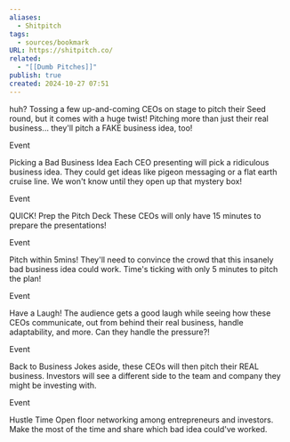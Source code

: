 ```yaml
---
aliases:
  - Shitpitch
tags:
  - sources/bookmark
URL: https://shitpitch.co/
related:
  - "[[Dumb Pitches]]"
publish: true
created: 2024-10-27 07:51
---
```


huh?
Tossing a few up-and-coming CEOs on stage to pitch their Seed round, but it comes with a huge twist! Pitching more than just their real business... they'll pitch a FAKE business idea, too!


Event

Picking a Bad Business Idea
Each CEO presenting will pick a ridiculous business idea. They could get ideas like pigeon messaging or a flat earth cruise line. We won't know until they open up that mystery box!



Event

QUICK! Prep the Pitch Deck
These CEOs will only have 15 minutes to prepare the presentations!


Event

Pitch within 5mins!
They'll need to convince the crowd that this insanely bad business idea could work. Time's ticking with only 5 minutes to pitch the plan!


Event

Have a Laugh!
The audience gets a good laugh while seeing how these CEOs communicate, out from behind their real business, handle adaptability, and more. Can they handle the pressure?!


Event

Back to Business
Jokes aside, these CEOs will then pitch their REAL business. Investors will see a different side to the team and company they might be investing with.


Event

Hustle Time
Open floor networking among entrepreneurs and investors. Make the most of the time and share which bad idea could've worked.